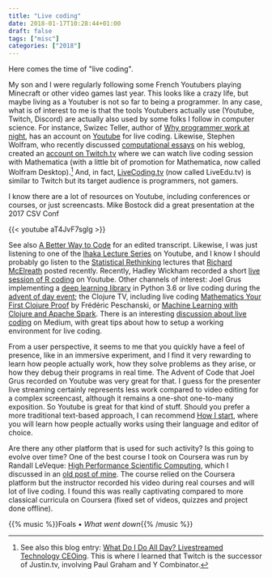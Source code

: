 ```yaml
---
title: "Live coding"
date: 2018-01-17T10:28:44+01:00
draft: false
tags: ["misc"]
categories: ["2018"]
---
```


Here comes the time of "live coding".

My son and I were regularly following some French Youtubers playing Minecraft or other video games last year. This looks like a crazy life, but maybe living as a Youtuber is not so far to being a programmer. In any case, what is of interest to me is that the tools Youtubers actually use (Youtube, Twitch, Discord) are actually also used by some folks I follow in computer science. For instance, Swizec Teller, author of [Why programmer work at night](https://swizec.com/#books), has an account on [Youtube](https://www.youtube.com/user/TheSwizec) for live coding. Likewise, Stephen Wolfram, who recently discussed [computational essays](http://blog.stephenwolfram.com/2017/11/what-is-a-computational-essay/) on his weblog, created an [account on Twitch.tv](https://www.twitch.tv/wolfram) where we can watch live coding session with Mathematica (with a little bit of promotion for Mathematica, now called Wolfram Desktop).[^1] And, in fact, [LiveCoding.tv](https://www.livecoding.tv/) (now called LiveEdu.tv) is similar to Twitch but its target audience is programmers, not gamers. 

I know there are a lot of resources on Youtube, including conferences or courses, or just screencasts. Mike Bostock did a great presentation at the 2017 CSV Conf

{{< youtube aT4JvF7sglg >}}

See also [A Better Way to Code](https://medium.com/@mbostock/a-better-way-to-code-2b1d2876a3a0) for an edited transcript. Likewise, I was just listening to one of the [Ihaka Lecture Series](https://www.youtube.com/watch?v=1POb5fx_m3I) on Youtube, and I know I should probably go listen to the [Statistical Rethinking](https://www.youtube.com/channel/UCNJK6_DZvcMqNSzQdEkzvzA/videos) lectures that [Richard McElreath](http://xcelab.net/rm/) posted recently. Recently, Hadley Wickham recorded a short [live session of R coding](https://www.youtube.com/watch?v=go5Au01Jrvs) on Youtube. Other channels of interest: Joel Grus implementing a [deep learning library](https://www.youtube.com/watch?v=o64FV-ez6Gw) in Python 3.6 or live coding during the [advent of day event](https://www.youtube.com/watch?v=XVEP2d5esmY); the Clojure TV, including live coding [Mathematics Your First Clojure Proof](https://www.youtube.com/watch?v=5YTCY7wm0Nw) by Frédéric Peschanski, or [Machine Learning with Clojure and Apache Spark](https://www.youtube.com/watch?v=2Av5n7ffe0M). There is an interesting [discussion about live coding](https://medium.freecodecamp.org/lessons-from-my-first-year-of-live-coding-on-twitch-41a32e2f41c1) on Medium, with great tips about how to setup a working environment for live coding.

From a user perspective, it seems to me that you quickly have a feel of presence, like in an immersive experiment, and I find it very rewarding to learn how people actually work, how they solve problems as they arise, or how they debug their programs in real time. The Advent of Code that Joel Grus recorded on Youtube was very great for that. I guess for the presenter live streaming certainly represents less work compared to video editing for a complex screencast, although it remains a one-shot one-to-many exposition. So Youtube is great for that kind of stuff. Should you prefer a more traditional text-based approach, I can recommend [How I start](https://howistart.org), where you will learn how people actually works using their language and editor of choice.

Are there any other platform that is used for such activity? Is this going to evolve over time? One of the best course I took on Coursera was run by Randall LeVeque: [High Performance Scientific Computing](http://faculty.washington.edu/rjl/uwhpsc-coursera/), which I discussed in an [old post of mine](/post/random-geeky-notes). The course relied on the Coursera platform but the instructor recorded his video during real courses and will lot of live coding. I found this was really captivating compared to more classical curricula on Coursera (fixed set of videos, quizzes and project done offline).

{{% music %}}Foals • *What went down*{{% /music %}}

[^1]: See also this blog entry: [What Do I Do All Day? Livestreamed Technology CEOing](http://blog.stephenwolfram.com/2017/12/what-do-i-do-all-day-livestreamed-technology-ceoing/). This is where I learned that Twitch is the successor of Justin.tv, involving Paul Graham and Y Combinator. 
